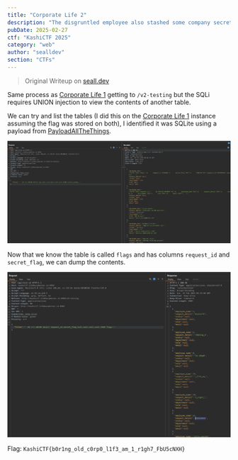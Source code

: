 ```yaml
---
title: "Corporate Life 2"
description: "The disgruntled employee also stashed some company secrets deep within the database, can you find them out?"
pubDate: 2025-02-27
ctf: "KashiCTF 2025"
category: "web"
author: "sealldev"
section: "CTFs"
---
```


> Original Writeup on [seall.dev](https://seall.dev/posts/kashictf2025#corporate-life-2)

Same process as [Corporate Life 1](25-kashi-corporatelife1) getting to `/v2-testing` but the SQLi requires UNION injection to view the contents of another table.

We can try and list the tables (I did this on the [Corporate Life 1](25-kashi-corporatelife1) instance assuming the flag was stored on both), I identified it was SQLite using a payload from [PayloadAllTheThings](https://github.com/swisskyrepo/PayloadsAllTheThings/tree/master/SQL%20Injection#dbms-identification).

![corplife2-1.png](images/25-kashi/corplife2-1.png)

Now that we know the table is called `flags` and has columns `request_id` and `secret_flag`, we can dump the contents.

![corplife2-2.png](images/25-kashi/corplife2-2.png)

Flag: `KashiCTF{b0r1ng_old_c0rp0_l1f3_am_1_r1gh7_FbU5cNXH}`
